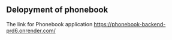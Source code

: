 ## Delopyment of phonebook

The link for Phonebook application 
https://phonebook-backend-prd6.onrender.com/



